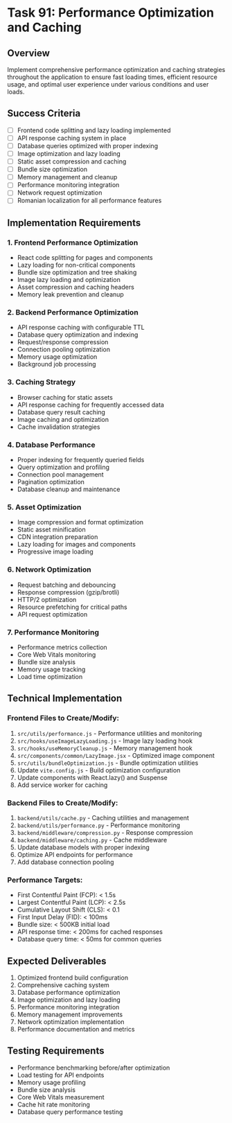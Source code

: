 # Task 91: Performance Optimization and Caching

## Overview
Implement comprehensive performance optimization and caching strategies throughout the application to ensure fast loading times, efficient resource usage, and optimal user experience under various conditions and user loads.

## Success Criteria
- [ ] Frontend code splitting and lazy loading implemented
- [ ] API response caching system in place
- [ ] Database queries optimized with proper indexing
- [ ] Image optimization and lazy loading
- [ ] Static asset compression and caching
- [ ] Bundle size optimization
- [ ] Memory management and cleanup
- [ ] Performance monitoring integration
- [ ] Network request optimization
- [ ] Romanian localization for all performance features

## Implementation Requirements

### 1. Frontend Performance Optimization
- React code splitting for pages and components
- Lazy loading for non-critical components
- Bundle size optimization and tree shaking
- Image lazy loading and optimization
- Asset compression and caching headers
- Memory leak prevention and cleanup

### 2. Backend Performance Optimization
- API response caching with configurable TTL
- Database query optimization and indexing
- Request/response compression
- Connection pooling optimization
- Memory usage optimization
- Background job processing

### 3. Caching Strategy
- Browser caching for static assets
- API response caching for frequently accessed data
- Database query result caching
- Image caching and optimization
- Cache invalidation strategies

### 4. Database Performance
- Proper indexing for frequently queried fields
- Query optimization and profiling
- Connection pool management
- Pagination optimization
- Database cleanup and maintenance

### 5. Asset Optimization
- Image compression and format optimization
- Static asset minification
- CDN integration preparation
- Lazy loading for images and components
- Progressive image loading

### 6. Network Optimization
- Request batching and debouncing
- Response compression (gzip/brotli)
- HTTP/2 optimization
- Resource prefetching for critical paths
- API request optimization

### 7. Performance Monitoring
- Performance metrics collection
- Core Web Vitals monitoring
- Bundle size analysis
- Memory usage tracking
- Load time optimization

## Technical Implementation

### Frontend Files to Create/Modify:
1. `src/utils/performance.js` - Performance utilities and monitoring
2. `src/hooks/useImageLazyLoading.js` - Image lazy loading hook
3. `src/hooks/useMemoryCleanup.js` - Memory management hook
4. `src/components/common/LazyImage.jsx` - Optimized image component
5. `src/utils/bundleOptimization.js` - Bundle optimization utilities
6. Update `vite.config.js` - Build optimization configuration
7. Update components with React.lazy() and Suspense
8. Add service worker for caching

### Backend Files to Create/Modify:
1. `backend/utils/cache.py` - Caching utilities and management
2. `backend/utils/performance.py` - Performance monitoring
3. `backend/middleware/compression.py` - Response compression
4. `backend/middleware/caching.py` - Cache middleware
5. Update database models with proper indexing
6. Optimize API endpoints for performance
7. Add database connection pooling

### Performance Targets:
- First Contentful Paint (FCP): < 1.5s
- Largest Contentful Paint (LCP): < 2.5s
- Cumulative Layout Shift (CLS): < 0.1
- First Input Delay (FID): < 100ms
- Bundle size: < 500KB initial load
- API response time: < 200ms for cached responses
- Database query time: < 50ms for common queries

## Expected Deliverables
1. Optimized frontend build configuration
2. Comprehensive caching system
3. Database performance optimization
4. Image optimization and lazy loading
5. Performance monitoring integration
6. Memory management improvements
7. Network optimization implementation
8. Performance documentation and metrics

## Testing Requirements
- Performance benchmarking before/after optimization
- Load testing for API endpoints
- Memory usage profiling
- Bundle size analysis
- Core Web Vitals measurement
- Cache hit rate monitoring
- Database query performance testing
